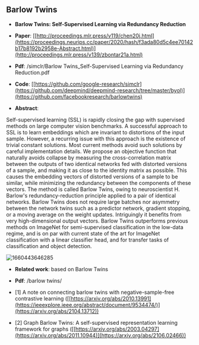 ## Barlow Twins
- **Barlow Twins: Self-Supervised Learning via Redundancy Reduction**

- **Paper**: [[http://proceedings.mlr.press/v119/chen20j.html](https://proceedings.neurips.cc/paper/2020/hash/f3ada80d5c4ee70142b17b8192b2958e-Abstract.html)](http://proceedings.mlr.press/v139/zbontar21a.html)

- **Pdf**: /simclr/Barlow Twins_Self-Supervised Learning via Redundancy Reduction.pdf

- **Code**: [[https://github.com/google-research/simclr](https://github.com/deepmind/deepmind-research/tree/master/byol)](https://github.com/facebookresearch/barlowtwins)

- **Abstract**: 

Self-supervised learning (SSL) is rapidly closing the gap with supervised methods on large computer vision benchmarks. A successful approach to SSL is to learn embeddings which are invariant to distortions of the input sample. However, a recurring issue with this approach is the existence of trivial constant solutions. Most current methods avoid such solutions by careful implementation details. We propose an objective function that naturally avoids collapse by measuring the cross-correlation matrix between the outputs of two identical networks fed with distorted versions of a sample, and making it as close to the identity matrix as possible. This causes the embedding vectors of distorted versions of a sample to be similar, while minimizing the redundancy between the components of these vectors. The method is called Barlow Twins, owing to neuroscientist H. Barlow's redundancy-reduction principle applied to a pair of identical networks. Barlow Twins does not require large batches nor asymmetry between the network twins such as a predictor network, gradient stopping, or a moving average on the weight updates. Intriguingly it benefits from very high-dimensional output vectors. Barlow Twins outperforms previous methods on ImageNet for semi-supervised classification in the low-data regime, and is on par with current state of the art for ImageNet classification with a linear classifier head, and for transfer tasks of classification and object detection.

![1660443646285](https://user-images.githubusercontent.com/110955859/184519795-87bff4dc-d12b-4fd9-9443-e2d970d549cd.png)


- **Related work**: based on Barlow Twins

- **Pdf**: /barlow twins/<br>

- [1] A note on connecting barlow twins with negative-sample-free contrastive learning ([[https://arxiv.org/abs/2010.13991](https://ieeexplore.ieee.org/abstract/document/9534474/)](https://arxiv.org/abs/2104.13712))<br>
- [2] Graph Barlow Twins: A self-supervised representation learning framework for graphs ([[https://arxiv.org/abs/2003.04297](https://arxiv.org/abs/2011.10944)](https://arxiv.org/abs/2106.02466))<br>
